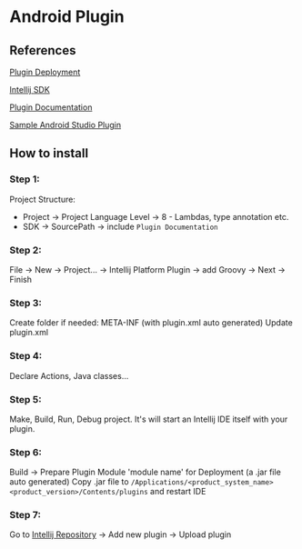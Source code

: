 # Android Plugin

## References

[Plugin Deployment](https://www.jetbrains.com/help/idea/2016.2/plugin-development-guidelines.html)

[Intellij SDK](http://www.jetbrains.org/intellij/sdk/docs/index.html)

[Plugin Documentation](https://github.com/JetBrains/intellij-community)

[Sample Android Studio Plugin](https://yalantis.com/blog/android-studio-plugin-development)

## How to install

### Step 1:

Project Structure:

* Project -> Project Language Level -> 8 - Lambdas, type annotation etc.
* SDK -> SourcePath -> include `Plugin Documentation`

### Step 2:

File -> New -> Project... -> Intellij Platform Plugin -> add Groovy -> Next -> Finish

### Step 3:

Create folder if needed: META-INF (with plugin.xml auto generated)
Update plugin.xml

### Step 4:

Declare Actions, Java classes...

### Step 5:

Make, Build, Run, Debug project. It's will start an Intellij IDE itself with your plugin.

### Step 6:

Build -> Prepare Plugin Module 'module name' for Deployment (a .jar file auto generated)
Copy .jar file to `/Applications/<product_system_name><product_version>/Contents/plugins` and restart IDE

### Step 7:

Go to [Intellij Repository](https://plugins.jetbrains.com/space) -> Add new plugin -> Upload plugin